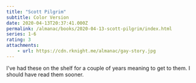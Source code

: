 ```yaml
---
title: "Scott Pilgrim"
subtitle: Color Version
date: 2020-04-13T20:37:41.000Z
permalink: /almanac/books/2020-04-13-scott-pilgrim/index.html
series: 1-6
rating: 3
attachments: 
    - url: https://cdn.rknight.me/almanac/gay-story.jpg
---
```


I've had these on the shelf for a couple of years meaning to get to them. I should have read them sooner.